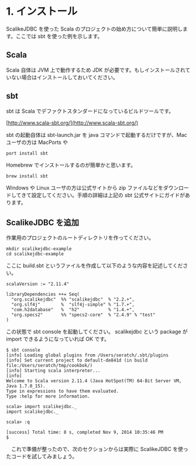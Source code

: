 # 1. インストール

ScalikeJDBC を使った Scala のプロジェクトの始め方について簡単に説明します。ここでは sbt を使った例を示します。

## Scala

Scala 自体は JVM 上で動作するため JDK が必要です。もしインストールされていない場合はインストールしておいてください。

## sbt 

sbt は Scala でデファクトスタンダードになっているビルドツールです。

[http://www.scala-sbt.org/](http://www.scala-sbt.org/)

sbt の起動自体は sbt-launch.jar を java コマンドで起動するだけですが、Mac ユーザの方は MacPorts や 

    port install sbt

Homebrew でインストールするのが簡単かと思います。

    brew install sbt

Windows や Linux ユーザの方は公式サイトから zip ファイルなどをダウンロードしてきて設定してください。手順の詳細は上記の sbt 公式サイトにガイドがあります。

## ScalikeJDBC を追加

作業用のプロジェクトのルートディレクトリを作ってください。

    mkdir scalikejdbc-example
    cd scalikejdbc-example

ここに build.sbt というファイルを作成して以下のような内容を記述してください。

    scalaVersion := "2.11.4"

    libraryDependencies ++= Seq(
      "org.scalikejdbc"  %% "scalikejdbc"  % "2.2.+",
      "org.slf4j"        %  "slf4j-simple" % "1.7.+",
      "com.h2database"   %  "h2"           % "1.4.+",
      "org.specs2"       %% "specs2-core"  % "2.4.9" % "test"
    )

この状態で sbt console を起動してください。 scalikejdbc という package が import できるようになっていれば OK です。

    $ sbt console
    [info] Loading global plugins from /Users/seratch/.sbt/plugins
    [info] Set current project to default-de841d (in build file:/Users/seratch/tmp/cookbok/)
    [info] Starting scala interpreter...
    [info]
    Welcome to Scala version 2.11.4 (Java HotSpot(TM) 64-Bit Server VM, Java 1.7.0_15).
    Type in expressions to have them evaluated.
    Type :help for more information.

    scala> import scalikejdbc._
    import scalikejdbc._

    scala> :q

    [success] Total time: 8 s, completed Nov 9, 2014 10:35:46 PM
    $

　これで準備が整ったので、次のセクションからは実際に ScalikeJDBC を使ったコードを試してみましょう。

